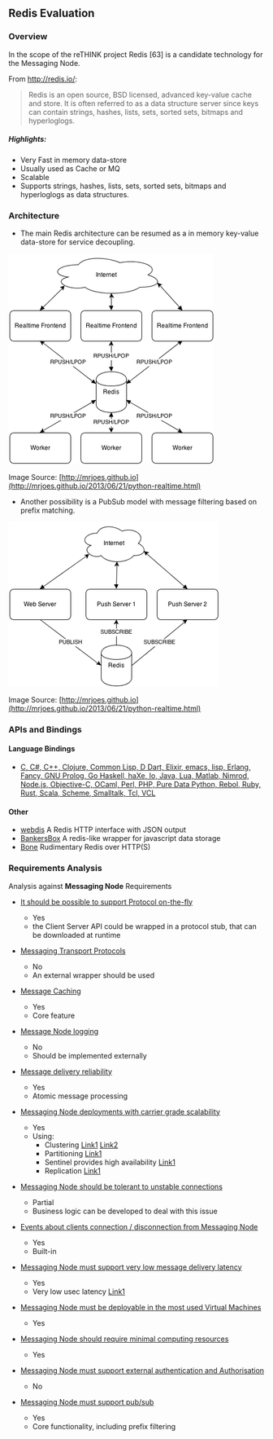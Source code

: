 
## Redis Evaluation

### Overview

In the scope of the reTHINK project Redis [63] is a candidate technology for the Messaging Node.

From http://redis.io/:
> Redis is an open source, BSD licensed, advanced key-value cache and store. It is often referred to as a data structure server since keys can contain strings, hashes, lists, sets, sorted sets, bitmaps and hyperloglogs.

##### Highlights:

* Very Fast in memory data-store
* Usually used as Cache or MQ
* Scalable
* Supports strings, hashes, lists, sets, sorted sets, bitmaps and hyperloglogs as data structures.

### Architecture

* The main Redis architecture can be resumed as a in memory key-value data-store for service decoupling.


![Figure @sota-messaging-redis-cache: Redis architecture](redis_as_cache.png)


Image Source: [http://mrjoes.github.io](http://mrjoes.github.io/2013/06/21/python-realtime.html)

* Another possibility is a PubSub model with message filtering based on prefix matching.


![Figure @sota-messaging-redis-pubsub: PubSub model](redis_pubsub.png)


Image Source: [http://mrjoes.github.io](http://mrjoes.github.io/2013/06/21/python-realtime.html)

### APIs and Bindings

#### Language Bindings

* [C, C#, C++, Clojure, Common Lisp, D Dart, Elixir, emacs, lisp, Erlang, Fancy, GNU Prolog, Go Haskell, haXe, Io, Java, Lua, Matlab, Nimrod, Node.js, Objective-C, OCaml, Perl, PHP, Pure Data Python, Rebol, Ruby, Rust, Scala, Scheme, Smalltalk, Tcl, VCL](http://redis.io/clients)

#### Other

* [webdis](https://github.com/nicolasff/webdis) A Redis HTTP interface with JSON output
* [BankersBox](https://github.com/twilio/BankersBox) A redis-like wrapper for javascript data storage
* [Bone](https://github.com/solutious/bone) Rudimentary Redis over HTTP(S)


### Requirements Analysis

Analysis against **Messaging Node** Requirements

* [It should be possible to support Protocol on-the-fly](https://github.com/reTHINK-project/core-framework/issues/21)
  * Yes
  * the Client Server API could be wrapped in a protocol stub, that can be downloaded at runtime

* [Messaging Transport Protocols](https://github.com/reTHINK-project/core-framework/issues/20)
  * No
  * An external wrapper should be used
   
* [Message Caching](https://github.com/reTHINK-project/core-framework/issues/19)
  * Yes
  * Core feature

* [Message Node logging](https://github.com/reTHINK-project/core-framework/issues/18)
  * No
  * Should be implemented externally

* [Message delivery reliability](https://github.com/reTHINK-project/core-framework/issues/17)
  * Yes
  * Atomic message processing

* [Messaging Node deployments with carrier grade scalability](https://github.com/reTHINK-project/core-framework/issues/16)
  * Yes
  * Using:
    * Clustering [Link1](http://redis.io/topics/cluster-tutorial) [Link2](http://redis.io/topics/cluster-spec)
    * Partitioning [Link1](http://redis.io/topics/partitioning)
    * Sentinel provides high availability [Link1](http://redis.io/topics/sentinel)
    * Replication [Link1](http://redis.io/topics/replication)

* [Messaging Node should be tolerant to unstable connections](https://github.com/reTHINK-project/core-framework/issues/15)
  * Partial
  * Business logic can be developed to deal with this issue

* [Events about clients connection / disconnection from Messaging Node](https://github.com/reTHINK-project/core-framework/issues/14)
  * Yes
  * Built-in

* [Messaging Node must support very low message delivery latency](https://github.com/reTHINK-project/core-framework/issues/13)
  * Yes
  * Very low usec latency [Link1](http://redis.io/topics/benchmarks)

* [Messaging Node must be deployable in the most used Virtual Machines](https://github.com/reTHINK-project/core-framework/issues/12)
  * Yes

* [Messaging Node should require minimal computing resources](https://github.com/reTHINK-project/core-framework/issues/11)
  * Yes

* [Messaging Node must support external authentication and Authorisation](https://github.com/reTHINK-project/core-framework/issues/10)
  * No

* [Messaging Node must support pub/sub](https://github.com/reTHINK-project/core-framework/issues/9)
  * Yes
  * Core functionality, including prefix filtering
